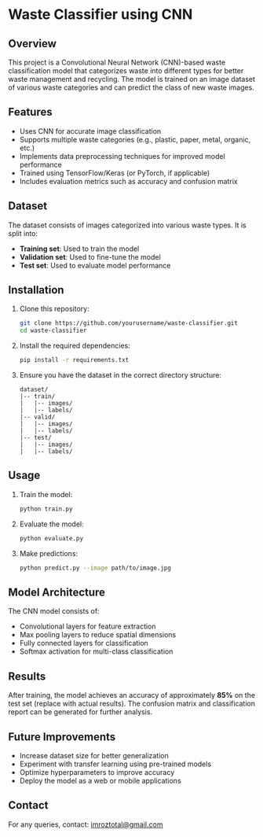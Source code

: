# Waste Classifier using CNN

## Overview
This project is a Convolutional Neural Network (CNN)-based waste classification model that categorizes waste into different types for better waste management and recycling. The model is trained on an image dataset of various waste categories and can predict the class of new waste images.

## Features
- Uses CNN for accurate image classification
- Supports multiple waste categories (e.g., plastic, paper, metal, organic, etc.)
- Implements data preprocessing techniques for improved model performance
- Trained using TensorFlow/Keras (or PyTorch, if applicable)
- Includes evaluation metrics such as accuracy and confusion matrix

## Dataset
The dataset consists of images categorized into various waste types. It is split into:
- **Training set**: Used to train the model
- **Validation set**: Used to fine-tune the model
- **Test set**: Used to evaluate model performance

## Installation
1. Clone this repository:
   ```bash
   git clone https://github.com/yourusername/waste-classifier.git
   cd waste-classifier
   ```
2. Install the required dependencies:
   ```bash
   pip install -r requirements.txt
   ```
3. Ensure you have the dataset in the correct directory structure:
   ```
   dataset/
   |-- train/
   |   |-- images/
   |   |-- labels/
   |-- valid/
   |   |-- images/
   |   |-- labels/
   |-- test/
   |   |-- images/
   |   |-- labels/
   ```

## Usage
1. Train the model:
   ```bash
   python train.py
   ```
2. Evaluate the model:
   ```bash
   python evaluate.py
   ```
3. Make predictions:
   ```bash
   python predict.py --image path/to/image.jpg
   ```

## Model Architecture
The CNN model consists of:
- Convolutional layers for feature extraction
- Max pooling layers to reduce spatial dimensions
- Fully connected layers for classification
- Softmax activation for multi-class classification

## Results
After training, the model achieves an accuracy of approximately **85%** on the test set (replace with actual results). The confusion matrix and classification report can be generated for further analysis.

## Future Improvements
- Increase dataset size for better generalization
- Experiment with transfer learning using pre-trained models
- Optimize hyperparameters to improve accuracy
- Deploy the model as a web or mobile applications


## Contact
For any queries, contact: imroztotal@gmail.com


